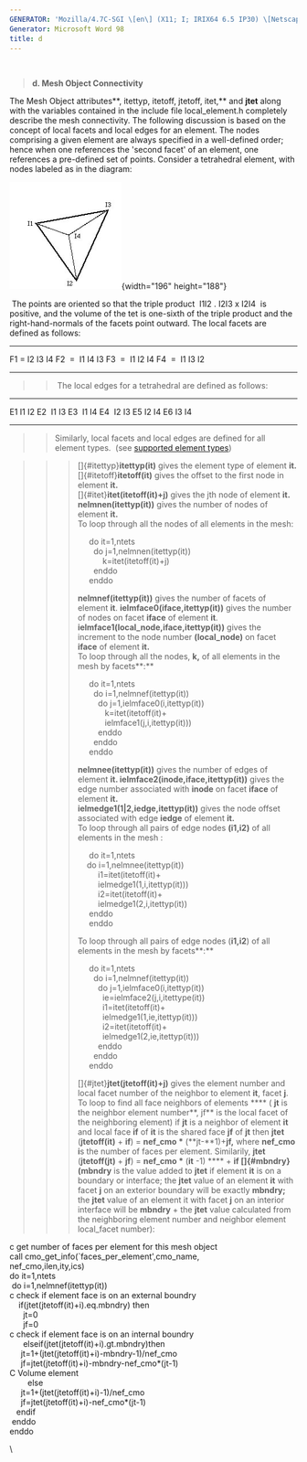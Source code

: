 ```yaml
---
GENERATOR: 'Mozilla/4.7C-SGI \[en\] (X11; I; IRIX64 6.5 IP30) \[Netscape\]'
Generator: Microsoft Word 98
title: d
---
```


 

> **d. Mesh Object Connectivity**

The Mesh Object attributes**, itettyp, itetoff, jtetoff, itet,** and
**jtet** along with the variables contained in the include file
local\_element.h completely describe the mesh connectivity. The
following discussion is based on the concept of local facets and local
edges for an element. The nodes comprising a given element are always
specified in a well-defined order; hence when one references the 'second
facet' of an element, one references a pre-defined set of points.
Consider a tetrahedral element, with nodes labeled as in the diagram:

![](../images/Image232.jpg){width="196" height="188"}

 The points are oriented so that the triple product  I1I2 . I2I3 x I2I4 
is positive, and the volume of the tet is one-sixth of the triple
product and the right-hand-normals of the facets point outward. The
local facets are defined as follows:

  ----- ---- ---- ---- ----
  F1    =    I2   I3   I4
  F2    =    I1   I4   I3
  F3    =    I1   I2   I4
  F4    =    I1   I3   I2
  ----- ---- ---- ---- ----

> >  The local edges for a tetrahedral are defined as follows:

  ----- ---- ----
  E1    I1   I2
  E2    I1   I3
  E3    I1   I4
  E4    I2   I3
  E5    I2   I4
  E6    I3   I4
  ----- ---- ----

> > Similarly, local facets and local edges are defined for all element
> > types.  (see [supported element types](supported.html))

> > > []{#itettyp}**itettyp(it)** gives the element type of element
> > > **it.**\
> > > []{#itetoff}**itetoff(it)** gives the offset to the first node in
> > > element **it.**\
> > > []{#itet}**itet(itetoff(it)+j)** gives the jth node of element
> > > **it.**\
> > > **nelmnen(itettyp(it))** gives the number of nodes of element
> > > **it.**\
> > > To loop through all the nodes of all elements in the mesh:
> > >
> > >      do it=1,ntets\
> > >        do j=1,nelmnen(itettyp(it))\
> > >            k=itet(itetoff(it)+j)\
> > >        enddo\
> > >      enddo
> > >
> > > **nelmnef(itettyp(it))** gives the number of facets of element
> > > **it**. **ielmface0(iface,itettyp(it))** gives the number of nodes
> > > on facet **iface** of element **it**.
> > > **ielmface1(local\_node,iface,itettyp(it))** gives the increment
> > > to the node number **(local\_node)** on facet **iface** of element
> > > **it.**\
> > > To loop through all the nodes, **k,** of all elements in the mesh
> > > by facets**:**
> > >
> > >      do it=1,ntets\
> > >        do i=1,nelmnef(itettyp(it))\
> > >          do j=1,ielmface0(i,itettyp(it))\
> > >             k=itet(itetoff(it)+\
> > >             ielmface1(j,i,itettyp(it)))\
> > >          enddo\
> > >        enddo\
> > >      enddo
> > >
> > > **nelmnee(itettyp(it))** gives the number of edges of element
> > > **it. ielmface2(inode,iface,itettyp(it))** gives the edge number
> > > associated with **inode** on facet **iface** of element **it.**\
> > > **ielmedge1(1|2,iedge,itettyp(it))** gives the node offset
> > > associated with edge **iedge** of element **it.**\
> > > To loop through all pairs of edge nodes **(i1,i2)** of all
> > > elements in the mesh :
> > >
> > >      do it=1,ntets\
> > >     do i=1,nelmnee(itettyp(it))\
> > >          i1=itet(itetoff(it)+\
> > >          ielmedge1(1,i,itettyp(it)))\
> > >          i2=itet(itetoff(it)+\
> > >          ielmedge1(2,i,itettyp(it))\
> > >      enddo\
> > >      enddo
> > >
> > > To loop through all pairs of edge nodes (**i1,i2**) of all
> > > elements in the mesh by facets**:**
> > >
> > >      do it=1,ntets\
> > >        do i=1,nelmnef(itettyp(it))\
> > >          do j=1,ielmface0(i,itettyp(it))\
> > >            ie=ielmface2(j,i,itettype(it))\
> > >            i1=itet(itetoff(it)+\
> > >            ielmedge1(1,ie,itettyp(it)))\
> > >            i2=itet(itetoff(it)+\
> > >            ielmedge1(2,ie,itettyp(it)))\
> > >          enddo\
> > >        enddo\
> > >      enddo
> > >
> > > []{#jtet}**jtet(jtetoff(it)+j)** gives the element number and
> > > local facet number of the neighbor to element **it**, facet
> > > **j**.\
> > > To loop to find all face neighbors of elements **** ( **jt** is
> > > the neighbor element number**, jf** is the local facet of the
> > > neighboring element) if **jt** is a neighbor of element **it** and
> > > local face **if** of **it** is the shared face **jf** of **jt**
> > > then **jtet** (**jtetoff(it)** + **if**) = **nef\_cmo \***
> > > (**jt-**1)+**jf,** where **nef\_cmo i**s the number of faces per
> > > element. Similarily, **jtet** (**jtetoff(jt)** + **jf**) =
> > > **nef\_cmo \*** (**it** -1) **** + **if []{#mbndry}(mbndry** is
> > > the value added to **jtet** if element **it** is on a boundary or
> > > interface; the **jtet** value of an element **it** with facet
> > > **j** on an exterior boundary will be exactly **mbndry;** the
> > > **jtet** value of an element it with facet **j** on an interior
> > > interface will be **mbndry** + the **jtet** value calculated from
> > > the neighboring element number and neighbor element local\_facet
> > > number):

c get number of faces per element for this mesh object\
call cmo\_get\_info(\`faces\_per\_element',cmo\_name,\
nef\_cmo,ilen,ity,ics)\
do it=1,ntets\
 do i=1,nelmnef(itettyp(it))\
c check if element face is on an external boundry\
    if(jtet(jtetoff(it)+i).eq.mbndry) then\
      jt=0\
      jf=0\
c check if element face is on an internal boundry\
      elseif(jtet(jtetoff(it)+i).gt.mbndry)then\
     jt=1+(jtet(jtetoff(it)+i)-mbndry-1)/nef\_cmo\
     jf=jtet(jtetoff(it)+i)-mbndry-nef\_cmo\*(jt-1)\
C Volume element\
        else\
     jt=1+(jtet(jtetoff(it)+i)-1)/nef\_cmo\
     jf=jtet(jtetoff(it)+i)-nef\_cmo\*(jt-1)\
   endif\
 enddo\
enddo

\
